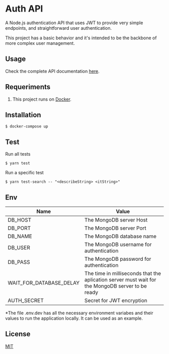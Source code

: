 
# Auth API

A Node.js authentication API that uses JWT to provide very simple endpoints, and straightforward user authentication.

This project has a basic behavior and it's intended to be the backbone of more complex user management.

## Usage

Check the complete API documentation [here](https://editor.swagger.io/?url=https://raw.githubusercontent.com/iammateus/AuthAPI/master/openapi.yaml).

## Requeriments

1. This project runs on [Docker](https://docs.docker.com/).

## Installation

    $ docker-compose up

## Test

Run all tests

    $ yarn test

Run a specific test

    $ yarn test-search -- "<describeString> <itString>"

## Env

| Name | Value |
|--|--|
| DB_HOST| The MongoDB server Host |
| DB_PORT| The MongoDB server  Port|
| DB_NAME| The MongoDB database name|
| DB_USER| The MongoDB username for authentication|
| DB_PASS| The MongoDB password for authentication|
| WAIT_FOR_DATABASE_DELAY| The time in milliseconds that the aplication server must wait for the MongoDB server to be ready|
| AUTH_SECRET| Secret for JWT encryption|

*The file .env.dev has all the necessary environment variabes and their values to run the application locally. It can be used as an example.

## License

[MIT](https://github.com/iammateus/AuthAPI/blob/master/LICENSE)

